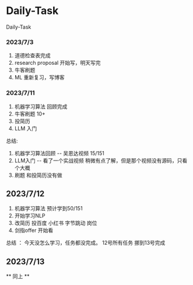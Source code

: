 # Daily-Task
Daily-Task

### 2023/7/3
1. 道德检查表完成
2. research proposal 开始写，明天写完
3. 牛客刷题
4. ML 重新复习，写博客
   

### 2023/7/11
 1. 机器学习算法 回顾完成  
 2. 牛客刷题 10+
 3. 投简历
 4. LLM 入门

总结:
1. 机器学习算法回顾 -- 吴恩达视频 15/151
2. LLM入门  -- 看了一个实战视频 稍微有点了解，但是那个视频没有源码，只看个大概
3. 刷题 和投简历没有做

## 2023/7/12
1. 机器学习算法 预计学到50/151
2. 开始学习NLP
3. 改简历 投百度 小红书 字节跳动 岗位
4. 剑指offer 开始看

总结 ： 今天没怎么学习，任务都没完成。 12号所有任务 挪到13号完成

## 2023/7/13

** 同上 ** 




